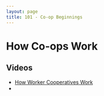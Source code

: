 ```yaml
---
layout: page
title: 101 - Co-op Beginnings
---
```


# How Co-ops Work

## Videos
* [How Worker Cooperatives Work](https://www.youtube.com/watch?v=qbZ8ojEuN5I)
*
